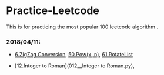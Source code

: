 # Practice-Leetcode
This is for practicing the most popular 100 leetcode algorithm .
### 2018/04/11:

* [6.ZigZag Conversion](6.ZigZagConversion.md), [50.Pow(x, n)](50.Pow(x,n).md),  [61.RotateList](61.RotateList.md)

* [12.Integer to Roman](012__Integer to Roman.py),
